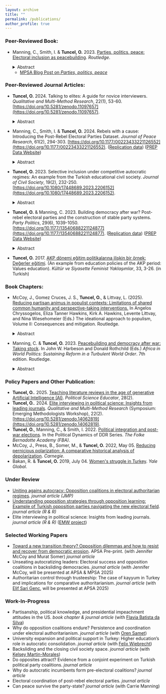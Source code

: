 ```yaml
---
layout: archive
title: ""
permalink: /publications/
author_profile: true
---
```

### Peer-Reviewed Book:
- Manning, C., Smith, I. & **Tuncel, O.** 2023. [Parties, politics, peace: Electoral inclusion as peacebuilding](https://www.routledge.com/Parties-Politics-Peace-Electoral-Inclusion-as-Peacebuilding/Manning-Smith-Gurlek/p/book/9781032318936). *Routledge*. 
   <details><summary> Abstract </summary> <br> Parties, Politics, Peace: Electoral Inclusion as Peacebuilding tries to understand post-conflict parties as political actors and especially to understand their role in the longer-term processes of state-building and peacebuilding. This work will be the first book-length, large-N comparative study to systematically explore the empirical record of participation and performance in electoral politics by political parties formed out of armed insurgencies in the era of “liberal peacebuilding.” The project is informed by our analysis of an original dataset tracking the formation, participation, and performance of electoral parties by former armed insurgent groups. The original data covers all civil wars ending in 1990 or later and includes conflicts that vary in duration, intensity, incompatibility, and several other factors. The book uses a multi-method approach, beginning with a quantitative analysis of post-insurgent party formation and plotting the electoral performance of these parties over time. The book finds consistent patterns in electoral performance over time and sets out to explore the meaning and importance of these patterns through several different small-n comparative analyses. This book is written for an academic audience (scholars in the field and graduate students), but we also expect that non-academic audiences can also read and benefit from the book. </details>

   - [MPSA Blog Post on *Parties, politics, peace*](https://www.mpsanet.org/introducing-parties-politics-peace-electoral-inclusion-as-peacebuilding/)

### Peer-Reviewed Journal Articles:

- **Tuncel, O.** 2024. Talking to elites: A guide for novice interviewers. *Qualitative and Multi-Method Research*, 22(1), 53-60. [https://doi.org/10.5281/zenodo.11097657](https://doi.org/10.5281/zenodo.11097657).
   <details><summary> Abstract </summary> <br> Elite interviewing is one of the most useful tools in any political scientist’s toolbox when we want to understand elites’ decision making process, yet, the lack of trusted guide for novice interviewers poses great problems in garnering insider information. This paper offers suggestions for graduate students, junior faculty, and faculty new to interviewing for making the most effective use of the qualitative elite interviewing. It proposes what the researcher should be aware of before and after the interview. It discusses and puts forward concrete advice addressing a wide range of issues including but not limited to arranging interviews, positionality of the researcher, and organization of interviews and preparation. The information is based on the author’s own experience of interviewing politicians, government officials, and political party leaders. </details>

- Manning, C., Smith, I. & **Tuncel, O.** 2024. Rebels with a cause: Introducing the Post-Rebel Electoral Parties Dataset. *Journal of Peace Research*, 61(2), 294-303. [https://doi.org/10.1177/00223433221126552](https://doi.org/10.1177/00223433221126552). ([Replication data](https://cdn.cloud.prio.org/files/4db1986d-a5cc-44f5-866f-6edf4d9c6816/replication-files.zip)) ([PREP Data Website](https://sites.gsu.edu/prepdata/))
   <details><summary> Abstract </summary> <br> The Post-Rebel Electoral Parties (PREP) dataset provides longitudinal data on the electoral participation and performance in national elections of political parties formed by armed opposition groups after civil war. Post-rebel electoral parties sit at the center of overlapping research agendas that address how best to build durable peace, and how to build resilient political systems and capable states after devastating conflict. A better understanding of how and why these parties participate in and perform in elections over time is critical to any assessment of liberal peacebuilding. These parties – their strategic choices, organizational development, and impact on the political systems in which they participate – are also relevant to the broader study of comparative democratization, political parties, and party systems. Our dataset follows these parties forward through up to three decades of participation in post-war electoral politics. The current version of the data consists of 77 distinct PREP actors derived from 56 conflict actors. The data cover 321 legislative election years and 215 executive elections in 39 countries over 30 years. This article describes the data and articulates the need for and motivation behind the dataset. We then offer some illustrations of its relevance for advancing research in the study of post-conflict politics. </details>
 
- **Tuncel, O.** 2023. Selective inclusion under competitive autocratic regimes: An example from the Turkish educational civil society. *Journal of Civil Society*, 19(2), 232-250. [https://doi.org/10.1080/17448689.2023.2206152](https://doi.org/10.1080/17448689.2023.2206152).
   <details><summary> Abstract </summary> <br> This article attempts to explain the role of the educational civil society in Turkey from 2003 to 2012, where the regime excessively co-opts and controls associational life while maintaining a veneer of nominal compliance with democratic values. While existing studies fail to explain how the state interacts with these organizations during regime transitions, this research addresses this gap by adopting two educational policy periods as a case study. Thus, it shows the role of civil society under competitive autocratic regimes and which mechanisms the state uses in its shifting approach to civil society organizations in policymaking. This article claims that the state co-opts government-friendly civil society organizations and alters existing laws and regulations of educational institutions to keep the facade of democracy. Competitive autocratic state structure and its limited capacity, however, compel the regime to include different civil society organizations into the policymaking. Additionally, these organizations’ extensive knowledge and expertise are indispensable and invaluable resources the state needs to implement policies. Based on elite interviews of state officials and civil society organizations, and extensive document research, this article presents crucial insights on how competitive autocratic regimes adapt their approach to civil society. </details>
 
- **Tuncel, O.** & Manning, C. 2023. Building democracy after war? Post-rebel electoral parties and the construction of stable party systems. *Party Politics*, 29(6), 1039-1050. [https://doi.org/10.1177/13540688221124877](https://doi.org/10.1177/13540688221124877). ([Replication data](https://github.com/ozlemtuncel/ozlemtuncel.github.io/blob/e27b1fcf30f3382b58edd9301108ba60072719e5/files/Supplementary_Materials.zip?raw=true)) ([PREP Data Website](https://sites.gsu.edu/prepdata/))
   <details><summary> Abstract </summary> <br> Since 1990, multilateral organizations have invested in the idea that multiparty political systems are an essential part of building durable peace, and that former insurgents must be converted to political actors. To what extent does this foster longer term democracy and stability? In this paper, we focus on the role of electoral inclusion for post-rebel parties in the creation of stable party systems as one feature that supports both democratization and durable peace. We find that political integration of former insurgents in electoral politics not only serves the short-term purpose of bringing such groups “inside the tent” and smoothing the transition from war to peace. It also lays a foundation for the creation of stable party systems. We test our propositions with an original dataset and offer explanatory analysis of small set of parties. </details>

- **Tuncel, O.** 2017. [AKP dönemi eğitim politikalarına ilişkin bir örnek: Değerler eğitimi](http://www.feministyaklasimlar.org/ozet/?postid=3057). (An example from education policies of the AKP period: Values education). *Kültür ve Siyasette Feminist Yaklaşımlar*, 33, 3-26. (in Turkish)

### Book Chapters:
- McCoy, J., Gomez Cruces, J. S., **Tuncel, O.**, & Littvay, L. (2025). [Reducing partisan animus in populist contexts: Limitations of shared common humanity and perspective-taking interventions.](https://www.routledge.com/The-Ideational-Approach-to-Populism-Volume-II-Consequences-and-Mitigation/Chryssogelos-Hawkins-Hawkins-Littvay-Wiesehomeier/p/book/9781032788883) In Angelos Chryssogelos, Eliza Tanner Hawkins, Kirk A. Hawkins, Levente Littvay, and Nina Wiesehomeier (Eds.) The ideational approach to populism, Volume II: Consequences and mitigation. Routledge.
  <details><summary> Abstract </summary> <br> This chapter explores mechanisms to reduce the partisan animus of populist polarization that threatens democracy. A large survey experiment in the U.S. tests the impact of two common inter-group conflict interventions on reducing affective polarization: stimulating a sense of common humanity and stimulating perspective-taking. The treatments produced few significant results across a range of measures of affective polarization. The chapter therefore uses a holistic content analysis of the text responses to identify whether the null results were a problem with treatment design or a breakdown of the mechanisms in a political context. We found the Common Humanity treatment worked as expected: participants exhibited feelings and/or behaviors of compassion. Nevertheless, this social psychological mechanism was simply not powerful enough to reduce out-party dislike and bias. The Perspective-Taking treatment mechanism broke down because people simply could not envision the case where they might change their own political identity. In this case, the responses were also moderated by the intensity of partisan identity. The chapter shows that affective partisan polarization in a populist context is very difficult to change with common inter-group conflict interventions, and it proposes long-term interventions to stimulate the theorized mechanisms, as well as addressing the substantive grievances and perceptions of elite violations of core cultural and democratic norms fueling populism. </details>

- Manning, C. & **Tuncel, O.** 2023. [Peacebuilding and democracy after war: Taking stock](https://www.taylorfrancis.com/chapters/edit/10.4324/9781003198130-17/peacebuilding-democracy-war-carrie-manning-ozlem-tuncel). In John W. Harbeson and Donald Rothchild (Eds.) *Africa in World Politics: Sustaining Reform in a Turbulent World Order*. 7th edition. Routledge. 
   <details><summary> Abstract </summary> <br> This chapter explores the implications of liberal peacebuilding in Sub-Saharan Africa since the end of the Cold War in 1989, focusing on the electoral inclusion of former armed opposition groups. In nearly all cases of civil wars ending in this era, armed opposition groups have been invited to form political parties, and the majority of armed opposition groups did so. Using a dataset that tracks rebel groups that form parties at the end of civil conflict and participate in electoral politics, this chapter shows that most such parties have accepted participation in electoral politics as an essential part of their political strategies and have continued to participate over time. Unfortunately, commitment to electoral politics does not mean that they are committed democrats. The chapter examines some of the African post-rebel parties in detail and shows that electoral politics enabled competing elites to manage conflict successfully in most cases, but that the electoral inclusion for these armed actors has rarely been transformative. These groups either gained power and became dominant ruling parties, remained marginal political actors, or returned to armed conflict. </details>
   
### Policy Papers and Other Publication:
- **Tuncel, O.**. 2025. [Teaching literature reviews in the age of generative Artificial Intelligence (AI)](https://educate.apsanet.org/teaching-literature-reviews-in-the-age-of-generative-artificial-intelligence-ai). *Political Science Educator*, 28(2).
- **Tuncel, O.**. 2024. [Elite interviewing in political science: Insights from leading journals](https://sigla.georgetown.domains/emworkshop/wp-content/uploads/2025/06/QMMR_Fall-2024_EMW-Sympo2_Tuncel.pdf). *Qualitative and Multi-Method Research* (Symposium: Emerging Methodologists Workshop), 22(2). [https://doi.org/10.5281/zenodo.14062819](https://doi.org/10.5281/zenodo.14062819).
- **Tuncel, O.**, Manning, C., & Smith, I. 2022. [Political integration and post-war elections](https://fba.se/en/about-fba/publications/political-integration-and-post-war-elections/). In the Political Dynamics of DDR Series. *The Folke Bernadotte Academy (FBA).*
- McCoy, J., Press, B., Somer, M., & **Tuncel, O.** 2022, May 05. [Reducing pernicious polarization: A comparative historical analysis of depolarization](https://carnegieendowment.org/2022/05/05/reducing-pernicious-polarization-comparative-historical-analysis-of-depolarization-pub-87034). *Carnegie*.
- Bakan, R. & **Tuncel, O.** 2019, July 04. [Women's struggle in Turkey](https://archive-yaleglobal.yale.edu/content/womens-struggle-turkey). *Yale Global*.

### Under Review
- [Uniting agains autocracy: Opposition coalitions in electoral authoritarian regimes](https://drive.google.com/file/d/1E0ttw_e1ObKUE0W5ISgWw_1ajN4i2agj/view?usp=sharing). *journal article (JMP)*
- [Understanding opposition strategies through opposition learning: Example of Turkish opposition parties navigating the new electoral field](https://ozlemtuncel.github.io/publications/). *journal article (R & R)*
- Elite interviewing in political science: Insights from leading journals. *journal article (R & R)* ([EMW project](https://sigla.georgetown.domains/emworkshop/))

### Selected Working Papers
- [Toward a new transition theory? Opposition dilemmas and how to resist and recover from democratic erosion](https://preprints.apsanet.org/engage/apsa/article-details/6360da3baca198ab89ed8f06). APSA Pre-print. (with Jennifer McCoy and Murat Somer) *journal article*
- Unseating autocratizing leaders: Electoral success and opposition coalitions in backsliding democracies. *journal article* (with Jennifer McCoy, will be presented at APSA & MPSA 2025) 
 - Authoritarian control through trusteeship: The case of kayyum in Turkey and implications for comparative authoritarianism. *journal article* (with [Elif Sari Genc](https://scholar.google.com/citations?user=qdnr6bEAAAAJ&hl=en), will be presented at APSA 2025)

### Work-In-Progress
- Partisanship, political knowledge, and presidential impeachment attitudes in the US. *book chapter & journal article* (with [Flavia Batista da Silva](https://gvpt.umd.edu/gradprofile/batista-da-silva/flavia))
- Why do opposition coalitions endure? Persistence and coordination under electoral authoritarianism. *journal article* (with [Oren Samet](https://www.orensamet.com/))
- University expansion and political support in Turkey: Higher education’s role in autocratic consolidation. *journal article* (with [Felix Wiebrecht](https://www.felixwiebrecht.com/))
- Backsliding and the closing civil society space. *journal article* (with [Kelsey Martin-Morales](https://www.kelseymartinmorales.com/))
- Do opposites attract? Evidence from a conjoint experiment on Turkish political party coalitions. *journal article*
- Why do autocratic incumbents form pre-electoral coalitions? *journal article*
- Electoral coordination of post-rebel electoral parties. *journal article*
- Can peace survive the party-state? *journal article* (with Carrie Manning)
